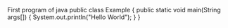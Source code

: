 First program of java
public class Example
{
  public static void main(String args[])
  {
    System.out.println("Hello World");
  }
}
